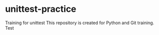 # unittest-practice
Training for unittest
This repository is created for Python and Git training.
Test
